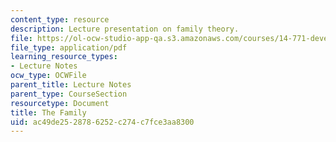 ```yaml
---
content_type: resource
description: Lecture presentation on family theory.
file: https://ol-ocw-studio-app-qa.s3.amazonaws.com/courses/14-771-development-economics-microeconomic-issues-and-policy-models-fall-2008/ac49de2528786252c274c7fce3aa8300_lec11.pdf
file_type: application/pdf
learning_resource_types:
- Lecture Notes
ocw_type: OCWFile
parent_title: Lecture Notes
parent_type: CourseSection
resourcetype: Document
title: The Family
uid: ac49de25-2878-6252-c274-c7fce3aa8300
---
```


